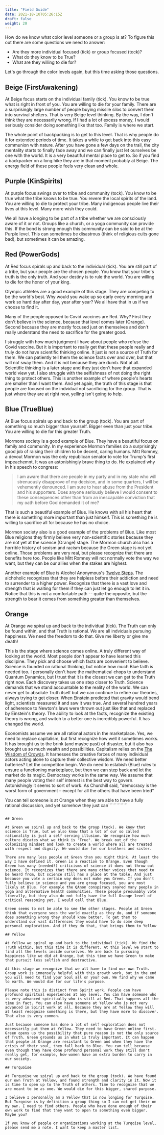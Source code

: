 ```yaml
---
title: "Field Guide"
date: 2021-18-10T05:26:15Z
draft: false
weight: 20
---
```


How do we know what color level someone or a group is at? To figure this out there are some questions we need to answer:

* Are they more individual focused (tick) or group focused (tock)?
* What do they know to be True?
* What are they willing to die for?

Let's go through the color levels again, but this time asking those questions.

## Beige (FirstAwakening)

At Beige focus starts on the individual family (tick). You know to be true what is right in front of you. You are willing to die for your family. There are a surprisingly large number of people buying missile silos to convert them into survival shelters. That is very Beige level thinking. By the way, I don't think they are necessarily wrong. If I had a lot of excess money, I would seriously consider doing something like that too. Family is where we start.

The whole point of backpacking is to get to this level. That is why people do it for extended periods of time. It takes a while to get back into this easy communion with nature. After you have gone a few days on the trail, the city mentality starts to finally fade away and we can finally just let ourselves be one with the world. It is a very beautiful mental place to get to. So if you find a backpacker on a long hike they are in that moment probably at Beige. The energy field of these people feels very clean and whole.

## Purple (KinSpirits)

At purple focus swings over to tribe and community (tock). You know to be true what the tribe knows to be true. You revere the local spirits of the land. You are willing to die to protect your tribe. Many indigenous people live their lives at this level. Many more wish they could.

We all have a longing to be part of a tribe whether we are consciously aware of it or not. Groups like a church, or a yoga community can provide this. If the bond is strong enough this community can be said to be at the Purple level. This can sometimes be disastrous (think of religious cults gone bad), but sometimes it can be amazing.

## Red (PowerGods)

At Red focus spirals up and back to the individual (tick). You are still part of a tribe, but your people are the chosen people. You know that your tribe's truth is the only truth. And your destiny is to rule the world. You are willing to die for the honor of your king.

Olympic athletes are a good example of this stage. They are competing to be the world's best. Why would you wake up so early every morning and work so hard day after day, year after year? We all have that in us if we choose to find it.

Many of the people opposed to Covid vaccines are Red. Why? First they don't believe in the science, because that level comes later (Orange). Second because they are mostly focused just on themselves and don't really understand the need to sacrifice for the greater good.

I struggle with how much judgment I have about people who refuse the Covid vaccine. But it is important to really get that these people really and truly do not have scientific thinking online. It just is not a source of Truth for them. We can patiently tell them the science facts over and over, but that will not sway them. And it is not because they are dumb. Not at all. Scientific thinking is a later stage and they just don't have that expanded world view yet. I also struggle with the selfishness of not doing the right thing to protect others. This is another example of where people's hearts are smaller than I want them. And yet again, the truth of this stage is that people are focused on the indvidual not sacrificing for the group. That is just where they are at right now, yelling isn't going to help.


## Blue (TrueBlue)

At Blue focus spirals up and back to the group (tock). You are part of something so much bigger than yourself. Bigger even than just your tribe. You are willing to die for this greater Truth.

Mormons society is a good example of Blue. They have a beautiful focus on family and community. In my experience Mormon families do a surprisingly good job of raising their children to be decent, caring humans. Mitt Romney, a devout Mormon was the only republican senator to vote for Trump's first impeachemnt. It was an astonishingly brave thing to do. He explained why in his speech to congress:

> I am aware that there are people in my party and in my state who will strenuously disapprove of my decision, and in some quarters, I will be vehemently denounced. I am sure to hear abuse from the President and his supporters. Does anyone seriously believe I would consent to these consequences other than from an inescapable conviction that my oath before God demanded it of me?

That is such a beautiful example of Blue. He knows with all his heart that there is something more important than just himself. This is something he is willing to sacrifice all for because he has no choice.

Mormon society also is a good example of the problems of Blue. Like most Blue religions they firmly believe very non-scientific stories because they are not yet at the science (Orange) stage. The Mormon church also has a horrible history of sexism and racism because the Green stage is not yet online. Those problems are very real, but please recognize that there are benefits here too. People like Mitt Romney will not normally vote the way we want, but they can be our allies when the stakes are highest.

Another example of Blue is Alcohol Anonymous's [Twelve Steps](https://en.wikipedia.org/wiki/Twelve-step_program). The alchoholic recognizes that they are helpless before their addiction and need to surrender to a higher power. Recognize that there is a vast love and strength that is waiting for them if they can just let go enough to let it in. Notice that this is not a comfortable path -- quite the opposite, but the strength to bear it comes from something greater than themselves.

## Orange

At Orange we spiral up and back to the individual (tick). The Truth can only be found within, and that Truth is rational. We are all indviduals pursuing happiness. We need the freedom to do that. Give me liberty or give me death!

This is the stage where science comes online. A truly different way of looking at the world. Most people don't appear to have learned this disclipine. They pick and choose which facts are convenient to believe. Science is founded on rational thinking, but notice how much Blue faith is needed too. I personally don't have the mathematical chops to understand Quantum Dynamics, but I trust that it is the closest we can get to the Truth right now. Each discovery takes us one step closer to Truth. Science demands that we stand accountable to the reality of the world. We can never get to absolute Truth itself but we can continue to refine our theories, always trying to get closer. When Einstein predicted that gravity would bend light, scientists measured it and saw it was true.  And several hundred years of adherence to Newton's laws were thrown out just like that and replaced by Einstein's theory. The ability to look at the facts, recognize the existing theory is wrong, and switch to a better one is incredibly powerful. It has changed the world.

Economists assume we are all rational actors in the marketplace. Yes, we need to replace capitalism, but first recognize how well it sometimes works. It has brought us to the brink (and maybe past) of disaster, but it also has brought us so much wealth and possibilities. Capitalism relies on the [The Wisdom of Crowds](https://en.wikipedia.org/wiki/The_Wisdom_of_Crowds). It harnesses the creative forces of many individual actors acting alone to capture their collective wisdom. We need better batteries? Let the competiton begin. We do need to estabish (Blue) rules to ensure a functioning marketplace, but then we can step back and let the market do its magic. Democracy works in the same way. We assume that many people voting their self interest is the best way to govern. Astonishingly it seems to sort of work. As Churchill said, "democracy is the worst form of government – except for all the others that have been tried"

You can tell someone is at Orange when they are able to have a fully rational discussion, and yet somehow they just can\``````````````
`````t get that systemic racism is an all too real thing. They are at Orange not Green.

## Green

At Green we spiral up and back to the group (tock). We know that science is True, but we also know that a lot of our so called rationality is just a self serving illusion. We recognize how much culture dicates what we think is "True". We break out of the colonizing mindset and look to create a world where all are treated with respect and dignity. We would die for our brothers and sister.

There are many less people at Green than you might think. At least the way I have defined it. Green is a reaction to Orange. Even though Green has many (needed!) criticisms of science it does not throw out science. It recognizes that there are many other voices that need to be heard from, but science still has a place at the table. And just because you vote a certain way does not make you Green. If you don't fully believe in science and you are group focused, you are most likely at Blue. For example the QAnon conspiracy snared many people in yoga and alternative health communities. These people presumably vote liberally, but they also do not fully have the full Orange level of critical reasoning yet. I would call that Blue.

Green seems to not be able to see the other stages. People at Green think that everyone sees the world exactly as they do, and if someone does something wrong they should know better. To get them to understand our vast differences they would have to do some deep personal exploration. And if they do that, that brings them to Yellow

## Yellow

At Yellow we spiral up and back to the individual (tick). We find the Truth within, but this time it is different. At this level we start to find all the levels inside ourselves. We are back to pursuing happiness like we did at Orange, but this time we have Green to make that pursuit less selfish and destructive.

At this stage we recognize that we all have to find our own Truth. Group work is immensely helpful with this growth work, but in the end you will need to find your Soul all on your own. We find why we came to earth. We would die for our life's purpose.

Please note this is distinct from Spirit work. People can have profound spiritual experiences at any level. You can have someone who is very advanced spiritually who is still at Red. That happens all the time in fact. You can also have someone at Yellow who is not very advanced in Spirit work at all. Because they are at Yellow they will at least recognize something is there, but they have more to discover. That also is very common.

Just because someone has done a lot of self exploration does not necessarily put them at Yellow. They need to have Green online first. Green opens up the possibility that pure reason is not the only source of Truth. Green grounds us in what is truly important. It can happen that people at Orange are resistant to Green and when they have the crisis of their soul, they fall back to Blue. You can tell because even though they have done profound personal work they still don't really get, for example, how women have an extra burden to carry in our society.

## Turquoise

At Turquoise we spiral up and back to the group (tock). We have found our own Truth at Yellow, and found strength and clarity in it. Now it is time to open up to the Truth of others. Time to recognize that we are meant to be as one. We would die for this bigger, shared purpose.

I believe I personally am a Yellow that is now longing for Turqoise. But Turqoise is by definition a group thing so I can not get their on my own. I need to find others. People who have done enough of their own work to find that they want to open to something even bigger. Maybe you?

If you know of people or organizations working at the Turqoise level, please send me a note. I want to keep a master list. 
